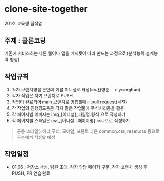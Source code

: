 # clone-site-together
201호 교육생 팀작업

## 주제 : 클론코딩
기존에 서비스하는 다른 웹이나 앱을 베끼듯이 따라 만드는 과정으로 (분석능력,설계능력 향상)

## 작업규칙
1. 각자 브랜치명을 본인의 이름 이니셜로 작성(ex.선영훈 --> yeonghun)
2. 각자 작업은 자기 브랜치로 PUSH
3. 작업이 완료되어 main 브랜치로 병합할때는 pull request(=PR)
4. 각 작업의 진행정도등은 각자 맡은 작업물에 주석처리등을 활용
5. 각 페이지별 이미지는 img_[이니셜]_파일명.형식 으로 작성하기
6. 각 페이지별 스타일은 css_[이니셜 | 페이지명].css 으로 작성하기
> 공통 스타일(=헤더,푸터, 모바일, 프린트...)은 common.css, reset.css 등으로 구분해서 작성할 예정

## 작업일정
- 01.06 : 저장소 생성, 팀원 초대, 각자 담당 페이지 구분, 각자 브랜치 생성 후 PUSH, PR 연습 완료
